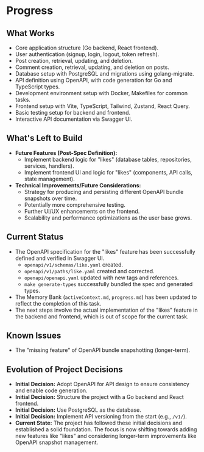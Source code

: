 # Progress

## What Works

- Core application structure (Go backend, React frontend).
- User authentication (signup, login, logout, token refresh).
- Post creation, retrieval, updating, and deletion.
- Comment creation, retrieval, updating, and deletion on posts.
- Database setup with PostgreSQL and migrations using golang-migrate.
- API definition using OpenAPI, with code generation for Go and TypeScript types.
- Development environment setup with Docker, Makefiles for common tasks.
- Frontend setup with Vite, TypeScript, Tailwind, Zustand, React Query.
- Basic testing setup for backend and frontend.
- Interactive API documentation via Swagger UI.

## What's Left to Build

- **Future Features (Post-Spec Definition):**
    - Implement backend logic for "likes" (database tables, repositories, services, handlers).
    - Implement frontend UI and logic for "likes" (components, API calls, state management).
- **Technical Improvements/Future Considerations:**
    - Strategy for producing and persisting different OpenAPI bundle snapshots over time.
    - Potentially more comprehensive testing.
    - Further UI/UX enhancements on the frontend.
    - Scalability and performance optimizations as the user base grows.

## Current Status

- The OpenAPI specification for the "likes" feature has been successfully defined and verified in Swagger UI.
    - `openapi/v1/schemas/like.yaml` created.
    - `openapi/v1/paths/like.yaml` created and corrected.
    - `openapi/openapi.yaml` updated with new tags and references.
    - `make generate-types` successfully bundled the spec and generated types.
- The Memory Bank (`activeContext.md`, `progress.md`) has been updated to reflect the completion of this task.
- The next steps involve the actual implementation of the "likes" feature in the backend and frontend, which is out of scope for the current task.

## Known Issues

- The "missing feature" of OpenAPI bundle snapshotting (longer-term).

## Evolution of Project Decisions

- **Initial Decision:** Adopt OpenAPI for API design to ensure consistency and enable code generation.
- **Initial Decision:** Structure the project with a Go backend and React frontend.
- **Initial Decision:** Use PostgreSQL as the database.
- **Initial Decision:** Implement API versioning from the start (e.g., `/v1/`).
- **Current State:** The project has followed these initial decisions and established a solid foundation. The focus is now shifting towards adding new features like "likes" and considering longer-term improvements like OpenAPI snapshot management.
